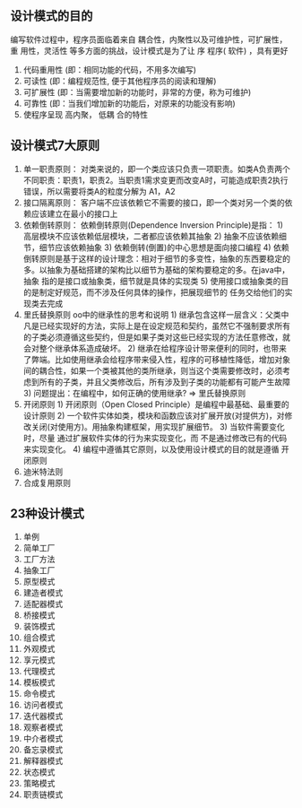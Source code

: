 ## 设计模式的目的
编写软件过程中，程序员面临着来自 耦合性，内聚性以及可维护性，可扩展性，重
用性，灵活性 等多方面的挑战，设计模式是为了让 序 程序( 软件) ，具有更好
1) 代码重用性 (即：相同功能的代码，不用多次编写)
2) 可读性 (即：编程规范性, 便于其他程序员的阅读和理解)
3) 可扩展性 (即：当需要增加新的功能时，非常的方便，称为可维护)
4) 可靠性 (即：当我们增加新的功能后，对原来的功能没有影响)
5) 使程序呈现 高内聚， 低耦 合的特性

## 设计模式7大原则
 1. 单一职责原则：
        对类来说的，即一个类应该只负责一项职责。如类A负责两个不同职责：职责1，职责2。当职责1需求变更而改变A时，可能造成职责2执行错误，所以需要将类A的粒度分解为     A1，A2 
 2. 接口隔离原则：
        客户端不应该依赖它不需要的接口，即一个类对另一个类的依赖应该建立在最小的接口上
 3. 依赖倒转原则：
        依赖倒转原则(Dependence Inversion Principle)是指：
        1) 高层模块不应该依赖低层模块，二者都应该依赖其抽象
        2) 抽象不应该依赖细节，细节应该依赖抽象
        3) 依赖倒转(倒置)的中心思想是面向接口编程
        4) 依赖倒转原则是基于这样的设计理念：相对于细节的多变性，抽象的东西要稳定的
        多。以抽象为基础搭建的架构比以细节为基础的架构要稳定的多。在java中，抽象
        指的是接口或抽象类，细节就是具体的实现类
        5) 使用接口或抽象类的目的是制定好规范，而不涉及任何具体的操作，把展现细节的
        任务交给他们的实现类去完成
 4. 里氏替换原则
        oo中的继承性的思考和说明
        1) 继承包含这样一层含义：父类中凡是已经实现好的方法，实际上是在设定规范和契约，虽然它不强制要求所有的子类必须遵循这些契约，但是如果子类对这些已经实现的方法任意修改，就会对整个继承体系造成破坏。
        2) 继承在给程序设计带来便利的同时，也带来了弊端。比如使用继承会给程序带来侵入性，程序的可移植性降低，增加对象间的耦合性，如果一个类被其他的类所继承，则当这个类需要修改时，必须考虑到所有的子类，并且父类修改后，所有涉及到子类的功能都有可能产生故障
        3) 问题提出：在编程中，如何正确的使用继承? => 里氏替换原则
 5. 开闭原则
        1)  开闭原则（Open Closed Principle）是编程中最基础、最重要的设计原则
        2) 一个软件实体如类，模块和函数应该对扩展开放(对提供方)，对修改关闭(对使用方)。用抽象构建框架，用实现扩展细节。
        3) 当软件需要变化时，尽量 通过扩展软件实体的行为来实现变化，而 不是通过修改已有的代码来实现变化。
        4) 编程中遵循其它原则，以及使用设计模式的目的就是遵循 开闭原则
 6. 迪米特法则
 7. 合成复用原则
## 23种设计模式
1. 单例
2. 简单工厂
3. 工厂方法
4. 抽象工厂
5. 原型模式
6. 建造者模式
7. 适配器模式
8. 桥接模式
9. 装饰模式
10. 组合模式
11. 外观模式
12. 享元模式
13. 代理模式
14. 模板模式
15. 命令模式
16. 访问者模式
17. 迭代器模式
18. 观察者模式
19. 中介者模式
20. 备忘录模式
21. 解释器模式
22. 状态模式
23. 策略模式
24. 职责链模式



